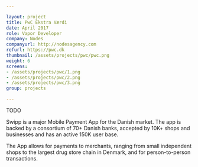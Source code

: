```yaml
---

layout: project
title: PwC Ekstra Værdi
date: April 2017
role: Vapor Developer
company: Nodes
companyurl: http://nodesagency.com
refurl: https://pwc.dk
thumbnail: /assets/projects/pwc/pwc.png
weight: 6
screens:
- /assets/projects/pwc/1.png
- /assets/projects/pwc/2.png
- /assets/projects/pwc/3.png
group: projects

---
```


TODO

Swipp is a major Mobile Payment App for the Danish market. The app is backed by a consortium of 70+ Danish banks, accepted by 10K+ shops and businesses and has an active 150K user base.

The App allows for payments to merchants, ranging from small independent shops to the largest drug store chain in Denmark, and for person-to-person transactions.
